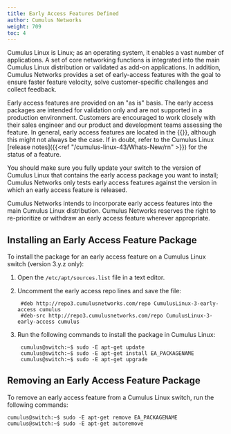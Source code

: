 ```yaml
---
title: Early Access Features Defined
author: Cumulus Networks
weight: 709
toc: 4
---
```


Cumulus Linux is Linux; as an operating system, it enables a vast number of applications. A set of core networking functions is integrated into the main Cumulus Linux distribution or validated as add-on applications. In addition, Cumulus Networks provides a set of early-access features with the goal to ensure faster feature velocity, solve customer-specific challenges and collect feedback.  
  
Early access features are provided on an "as is" basis. The early access packages are intended for validation only and are not supported in a production environment. Customers are encouraged to work closely with their sales engineer and our product and development teams assessing the feature. In general, early access features are located in the {{<link url="Cumulus-Networks-Repositories-Organization-and-Support-Levels" text="early-access repository">}}, although this might not always be the case. If in doubt, refer to the Cumulus Linux [release notes]({{<ref "/cumulus-linux-43/Whats-New/rn" >}}) for the status of a feature.

You should make sure you fully update your switch to the version of Cumulus Linux that contains the early access package you want to install; Cumulus Networks only tests early access features against the version in which an early access feature is released.  
  
Cumulus Networks intends to incorporate early access features into the main Cumulus Linux distribution. Cumulus Networks reserves the right to re-prioritize or withdraw an early access feature wherever appropriate.

## Installing an Early Access Feature Package

To install the package for an early access feature on a Cumulus Linux switch (version 3.y.z only):

1. Open the `/etc/apt/sources.list` file in a text editor.

2. Uncomment the early access repo lines and save the file:

        #deb http://repo3.cumulusnetworks.com/repo CumulusLinux-3-early-access cumulus
        #deb-src http://repo3.cumulusnetworks.com/repo CumulusLinux-3-early-access cumulus

3. Run the following commands to install the package in Cumulus Linux:

        cumulus@switch:~$ sudo -E apt-get update
        cumulus@switch:~$ sudo -E apt-get install EA_PACKAGENAME
        cumulus@switch:~$ sudo -E apt-get upgrade

## Removing an Early Access Feature Package

To remove an early access feature from a Cumulus Linux switch, run the following commands:

    cumulus@switch:~$ sudo -E apt-get remove EA_PACKAGENAME
    cumulus@switch:~$ sudo -E apt-get autoremove
